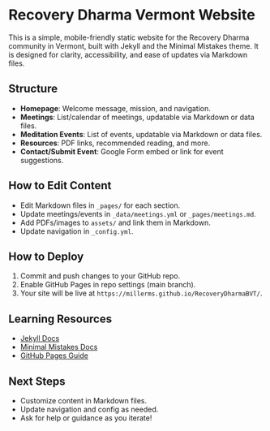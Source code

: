 # Recovery Dharma Vermont Website

This is a simple, mobile-friendly static website for the Recovery Dharma community in Vermont, built with Jekyll and the Minimal Mistakes theme. It is designed for clarity, accessibility, and ease of updates via Markdown files.

## Structure
- **Homepage**: Welcome message, mission, and navigation.
- **Meetings**: List/calendar of meetings, updatable via Markdown or data files.
- **Meditation Events**: List of events, updatable via Markdown or data files.
- **Resources**: PDF links, recommended reading, and more.
- **Contact/Submit Event**: Google Form embed or link for event suggestions.

## How to Edit Content
- Edit Markdown files in `_pages/` for each section.
- Update meetings/events in `_data/meetings.yml` or `_pages/meetings.md`.
- Add PDFs/images to `assets/` and link them in Markdown.
- Update navigation in `_config.yml`.

## How to Deploy
1. Commit and push changes to your GitHub repo.
2. Enable GitHub Pages in repo settings (main branch).
3. Your site will be live at `https://millerms.github.io/RecoveryDharmaBVT/`.

## Learning Resources
- [Jekyll Docs](https://jekyllrb.com/docs/)
- [Minimal Mistakes Docs](https://mmistakes.github.io/minimal-mistakes/docs/)
- [GitHub Pages Guide](https://pages.github.com/)

## Next Steps
- Customize content in Markdown files.
- Update navigation and config as needed.
- Ask for help or guidance as you iterate!
